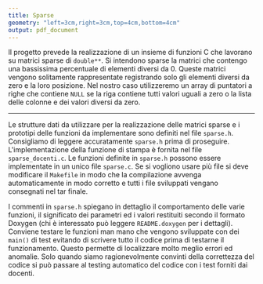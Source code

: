 ```yaml
---
title: Sparse
geometry: "left=3cm,right=3cm,top=4cm,bottom=4cm"
output: pdf_document
---
```


Il progetto prevede la realizzazione di un insieme di funzioni C che lavorano su matrici sparse di `double**`. Si intendono sparse la matrici che contengo una bassissima percentuale di elementi diversi da 0. Queste matrici vengono solitamente rappresentate registrando solo gli elementi diversi da zero e la loro posizione. Nel nostro caso utilizzeremo un array di puntatori a righe che contiene `NULL` se la riga contiene tutti valori uguali a zero o la lista delle colonne e dei valori diversi da zero.

---

Le strutture dati da utilizzare per la realizzazione delle matrici sparse e i prototipi delle funzioni da implementare sono definiti nel file `sparse.h`. Consigliamo di leggere accuratamente `sparse.h` prima di proseguire. L'implementazione della funzione di stampa è fornita nel file `sparse_docenti.c`. Le funzioni definite in `sparse.h` possono essere implementate in un unico file `sparse.c`.  Se si vogliono usare più file si deve modificare il `Makefile` in modo che la compilazione avvenga automaticamente in modo corretto e tutti i file sviluppati vengano consegnati nel tar finale.

I commenti in `sparse.h` spiegano in dettaglio il comportamento delle varie funzioni, il significato dei parametri ed i valori restituiti secondo il formato Doxygen (chi è interessato può leggere `README.doxygen` per i dettagli). Conviene testare le funzioni man mano che vengono sviluppate con dei `main()` di test evitando di scrivere tutto il codice prima di testarne il funzionamento. Questo permette di localizzare molto meglio errori ed anomalie. Solo quando siamo ragionevolmente convinti della correttezza del codice si può passare al testing automatico del codice con i test forniti dai docenti.
